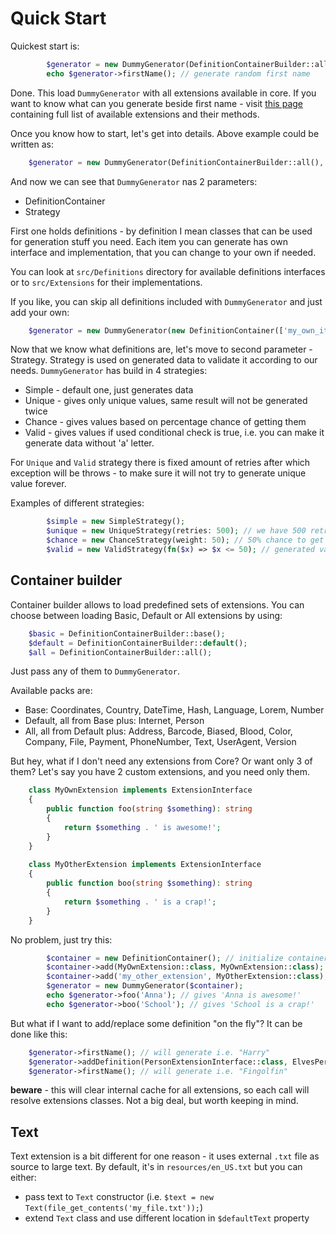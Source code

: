 # Quick Start

Quickest start is:

```php
        $generator = new DummyGenerator(DefinitionContainerBuilder::all());
        echo $generator->firstName(); // generate random first name
```

Done. This load `DummyGenerator` with all extensions available in core. If you want to know what can you generate beside first name - visit [this page](extensions.md) containing full list of available extensions and their methods.

Once you know how to start, let's get into details. Above example could be written as:

```php
    $generator = new DummyGenerator(DefinitionContainerBuilder::all(), new SimpleStrategy());
```

And now we can see that `DummyGenerator` nas 2 parameters:

* DefinitionContainer
* Strategy

First one holds definitions - by definition I mean classes that can be used for generation stuff you need. Each item you can generate has own interface and implementation, that you can change to your own if needed.

You can look at `src/Definitions` directory for available definitions interfaces or to `src/Extensions` for their implementations.

If you like, you can skip all definitions included with `DummyGenerator` and just add your own:

```php
    $generator = new DummyGenerator(new DefinitionContainer(['my_own_item' => new MyOwnItem()]));
```

Now that we know what definitions are, let's move to second parameter - Strategy. Strategy is used on generated data to validate it according to our needs. `DummyGenerator` has build in 4 strategies:

* Simple - default one, just generates data
* Unique - gives only unique values, same result will not be generated twice
* Chance - gives values based on percentage chance of getting them
* Valid - gives values if used conditional check is true, i.e. you can make it generate data without 'a' letter.

For `Unique` and `Valid` strategy there is fixed amount of retries after which exception will be throws - to make sure it will not try to generate unique value forever.

Examples of different strategies:

```php
        $simple = new SimpleStrategy();
        $unique = new UniqueStrategy(retries: 500); // we have 500 retries to get unique values
        $chance = new ChanceStrategy(weight: 50); // 50% chance to get value
        $valid = new ValidStrategy(fn($x) => $x <= 50); // generated value has to be lower or equal than 50 
```

## Container builder

Container builder allows to load predefined sets of extensions. You can choose between loading Basic, Default or All extensions by using:

```php
    $basic = DefinitionContainerBuilder::base();
    $default = DefinitionContainerBuilder::default();
    $all = DefinitionContainerBuilder::all();
```

Just pass any of them to `DummyGenerator`. 

Available packs are:

* Base: Coordinates, Country, DateTime, Hash, Language, Lorem, Number
* Default, all from Base plus: Internet, Person
* All, all from Default plus: Address, Barcode, Biased, Blood, Color, Company, File, Payment, PhoneNumber, Text, UserAgent, Version

But hey, what if I don't need any extensions from Core? Or want only 3 of them? Let's say you have 2 custom extensions, and you need only them.

```php
    class MyOwnExtension implements ExtensionInterface
    {
        public function foo(string $something): string
        {
            return $something . ' is awesome!';
        }
    }
    
    class MyOtherExtension implements ExtensionInterface
    {
        public function boo(string $something): string
        {
            return $something . ' is a crap!';
        }
    }
```

No problem, just try this:

```php
        $container = new DefinitionContainer(); // initialize container with no extensions
        $container->add(MyOwnExtension::class, MyOwnExtension::class); // first parameter is ID/name, second value (extension itself)
        $container->add('my_other_extension', MyOtherExtension::class); // ID can be regular string
        $generator = new DummyGenerator($container);
        echo $generator->foo('Anna'); // gives 'Anna is awesome!'
        echo $generator->boo('School'); // gives 'School is a crap!' 
```

But what if I want to add/replace some definition "on the fly"? It can be done like this:

```php
    $generator->firstName(); // will generate i.e. "Harry"
    $generator->addDefinition(PersonExtensionInterface::class, ElvesPerson::class);
    $generator->firstName(); // will generate i.e. "Fingolfin"
```

**beware** - this will clear internal cache for all extensions, so each call will resolve extensions classes. Not a big deal, but worth keeping in mind.

## Text

Text extension is a bit different for one reason - it uses external `.txt` file as source to large text. By default, it's in `resources/en_US.txt` but you can either:

* pass text to `Text` constructor (i.e. `$text = new Text(file_get_contents('my_file.txt'));`)
* extend `Text` class and use different location in `$defaultText` property

